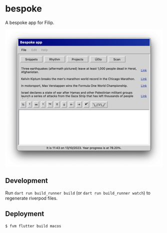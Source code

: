 # bespoke

A bespoke app for Filip.

![An early screenshot of the bespoke app](https://raw.githubusercontent.com/filiph/bespoke/main/docs/screenshot-2023-10-13.png)


## Development

Run `dart run build_runner build` (or `dart run build_runner watch`)
to regenerate riverpod files.


## Deployment

```console
$ fvm flutter build macos
```
